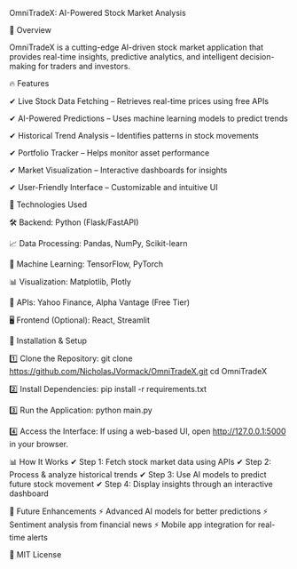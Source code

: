 OmniTradeX: AI-Powered Stock Market Analysis

📌 Overview

OmniTradeX is a cutting-edge AI-driven stock market application that provides real-time insights, predictive analytics, and intelligent decision-making for traders and investors.

🔥 Features

✔ Live Stock Data Fetching – Retrieves real-time prices using free APIs

✔ AI-Powered Predictions – Uses machine learning models to predict trends

✔ Historical Trend Analysis – Identifies patterns in stock movements

✔ Portfolio Tracker – Helps monitor asset performance

✔ Market Visualization – Interactive dashboards for insights

✔ User-Friendly Interface – Customizable and intuitive UI

🔧 Technologies Used

🛠 Backend: Python (Flask/FastAPI)

📈 Data Processing: Pandas, NumPy, Scikit-learn

🤖 Machine Learning: TensorFlow, PyTorch

📊 Visualization: Matplotlib, Plotly

📡 APIs: Yahoo Finance, Alpha Vantage (Free Tier)

🖥 Frontend (Optional): React, Streamlit

🚀 Installation & Setup

1️⃣ Clone the Repository:
git clone https://github.com/NicholasJVormack/OmniTradeX.git
cd OmniTradeX

2️⃣ Install Dependencies:
pip install -r requirements.txt

3️⃣ Run the Application:
python main.py

4️⃣ Access the Interface:
If using a web-based UI, open http://127.0.0.1:5000 in your browser.

📊 How It Works
✔ Step 1: Fetch stock market data using APIs
✔ Step 2: Process & analyze historical trends
✔ Step 3: Use AI models to predict future stock movement
✔ Step 4: Display insights through an interactive dashboard

🔮 Future Enhancements
⚡ Advanced AI models for better predictions
⚡ Sentiment analysis from financial news
⚡ Mobile app integration for real-time alerts

📜 MIT License

